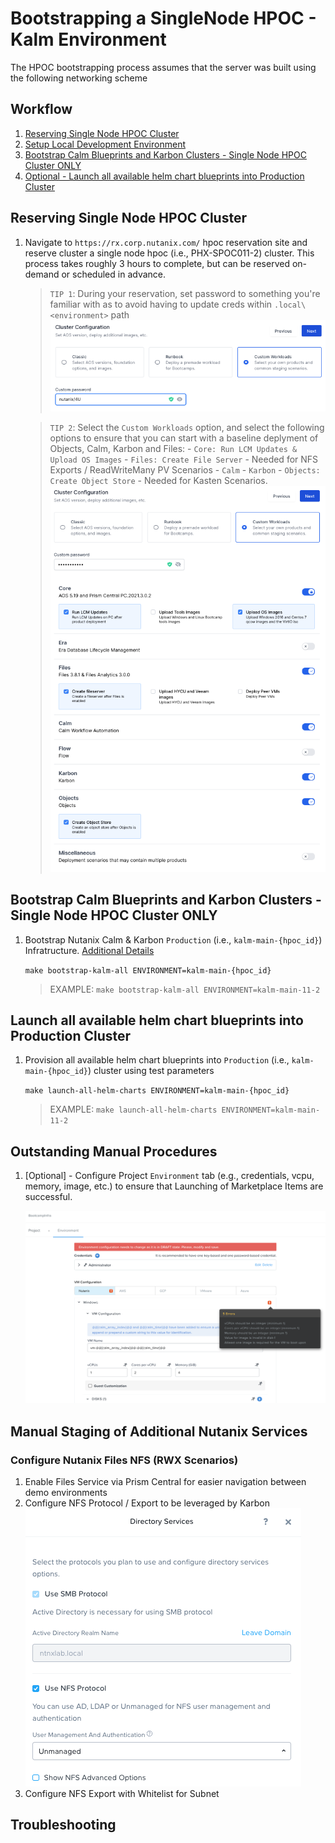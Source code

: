 # Bootstrapping a SingleNode HPOC - Kalm Environment

The HPOC bootstrapping process assumes that the server was built using the following networking scheme

## Workflow

1. [Reserving Single Node HPOC Cluster](#reserving-single-node-hpoc-cluster)
1. [Setup Local Development Environment](../README.md#setup-local-development-environment)
1. [Bootstrap Calm Blueprints and Karbon Clusters - Single Node HPOC Cluster ONLY](#bootstrap-calm-blueprints-and-karbon-clusters---single-node-hpoc-cluster-only)
1. [Optional - Launch all available helm chart blueprints into Production Cluster](#optional-launch-all-available-helm-chart-blueprints-into-production-cluster)

## Reserving Single Node HPOC Cluster

1. Navigate to `https://rx.corp.nutanix.com/` hpoc reservation site and reserve cluster a single node hpoc (i.e., PHX-SPOC011-2) cluster.  This process takes roughly 3 hours to complete, but can be reserved on-demand or scheduled in advance.

    > `TIP 1`: During your reservation, set password to something you're familiar with as to avoid having to update creds within `.local\<environment>` path
        ![rx-cluster-pass](images/rx-cluster-pass.png)

    > `TIP 2`: Select the `Custom Workloads` option, and select the following options to ensure that you can start with a baseline deplyment of Objects, Calm, Karbon and Files:
        - `Core: Run LCM Updates & Upload OS Images`
        - `Files: Create File Server` - Needed for NFS Exports / ReadWriteMany PV Scenarios
        - `Calm`
        - `Karbon`
        - `Objects: Create Object Store` - Needed for Kasten Scenarios.
        ![rx-custom-workloads-option](images/rx-custom-workloads-option.png)

## Bootstrap Calm Blueprints and Karbon Clusters - Single Node HPOC Cluster ONLY

1. Bootstrap Nutanix Calm & Karbon `Production` (i.e., `kalm-main-{hpoc_id}`) Infratructure. [Additional Details](#bootstrapping-calm-blueprints--marketplace--karbon-kalm-main-hpoc-id-cluster)

    `make bootstrap-kalm-all ENVIRONMENT=kalm-main-{hpoc_id}`
    > EXAMPLE: `make bootstrap-kalm-all ENVIRONMENT=kalm-main-11-2`

## Launch all available helm chart blueprints into Production Cluster

1. Provision all available helm chart blueprints into `Production` (i.e., `kalm-main-{hpoc_id}`) cluster using test parameters

    `make launch-all-helm-charts ENVIRONMENT=kalm-main-{hpoc_id}`
    > EXAMPLE: `make launch-all-helm-charts ENVIRONMENT=kalm-main-11-2`

## Outstanding Manual Procedures

1. [Optional] - Configure Project `Environment` tab (e.g., credentials, vcpu, memory, image, etc.) to ensure that Launching of Marketplace Items are successful.

    ![project-environment](images/project-environment.png)

## Manual Staging of Additional Nutanix Services

### Configure Nutanix Files NFS (RWX Scenarios)

1. Enable Files Service via Prism Central for easier navigation between demo environments
1. Configure NFS Protocol / Export to be leveraged by Karbon
    ![enable-nfs-protocol](images/enable-nfs-protocol.png)
1. Configure NFS Export with Whitelist for Subnet


## Troubleshooting

